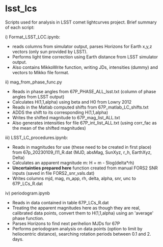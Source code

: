 # lsst_lcs

Scripts used for analysis in LSST comet lightcurves project. Brief summary of each script:

i) Format_LSST_LCC.ipynb:
- reads columns from simulator output, parses Horizons for Earth x,y,z vectors (only sun provided by LSST).
- Performs light time correction using Earth distance from LSST simulator output.
- Also contains MikkoWrite function, writing JDs, intensities (dummy) and vectors to Mikko file format.

ii) mag_from_phase_func.py
- Reads in phase angles from 67P_PHASE_ALL_lsst.txt (column of phase angles from LSST output)
- Calculates H(1,1,alpha) using beta and H0 from Lowry 2012
- Reads in the Matlab computed shifts from 67P_matlab_LC_shifts.txt
- ADDS the shift to its corresponding H(1,1,alpha)
- Writes the shifted magnitude to 67P_mag_list_ALL.txt
- Also generates intensities for file 67P_int_list_ALL.txt (using corr_fac as the mean of the shifted magnitudes)

iii) LSST_LC_procedures.ipynb:
- Reads in magnitudes for use (these need to be created in first place) from 67p_20230109_I11_R.dat (MJD, absMag, SunXyz, r_h, EarthXyz, Delta)
- Calculates an apparent magnitude m: H = m - 5log(delta*rh)
- **Uncertainties prepared here** function created from manual FORS2 SNR inputs (saved in file FORS2_snr_vals.dat)
- Writes columns mjd, mag, m_app, rh, delta, alpha, snr, unc to 67P_LCs_R.dat

iv) periodogram.ipynb
- Reads in data contained in table 67P_LCs_R.dat
- Treating the apparent magnitudes here as though they are real, calibrated data points, convert them to H(1,1,alpha) using an 'average' phase function.
- Parses Horizons to find next perihelion MJDs for 67P
- Performs periodogram analysis on data points (option to limit by heliocentric distance), searching rotation periods between 0.1 and 2. days.
